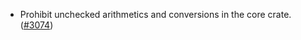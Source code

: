 - Prohibit unchecked arithmetics and conversions in the core crate.
  ([\#3074](https://github.com/anoma/namada/pull/3074))